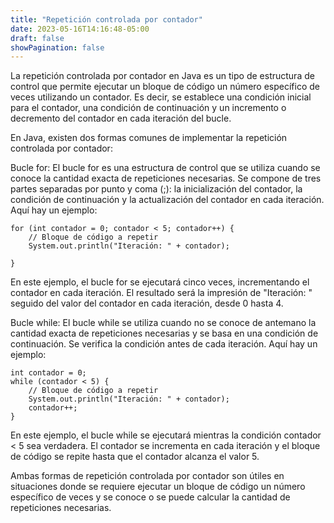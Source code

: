 ```yaml
---
title: "Repetición controlada por contador"
date: 2023-05-16T14:16:48-05:00
draft: false
showPagination: false
---
```


La repetición controlada por contador en Java es un tipo de estructura de control que permite ejecutar un bloque de código un número específico de veces utilizando un contador. Es decir, se establece una condición inicial para el contador, una condición de continuación y un incremento o decremento del contador en cada iteración del bucle.

En Java, existen dos formas comunes de implementar la repetición controlada por contador:

Bucle for: El bucle for es una estructura de control que se utiliza cuando se conoce la cantidad exacta de repeticiones necesarias. Se compone de tres partes separadas por punto y coma (;): la inicialización del contador, la condición de continuación y la actualización del contador en cada iteración. Aquí hay un ejemplo:

    for (int contador = 0; contador < 5; contador++) {
        // Bloque de código a repetir
        System.out.println("Iteración: " + contador);
    
    }

En este ejemplo, el bucle for se ejecutará cinco veces, incrementando el contador en cada iteración. El resultado será la impresión de "Iteración: " seguido del valor del contador en cada iteración, desde 0 hasta 4.

Bucle while: El bucle while se utiliza cuando no se conoce de antemano la cantidad exacta de repeticiones necesarias y se basa en una condición de continuación. Se verifica la condición antes de cada iteración. Aquí hay un ejemplo:

    int contador = 0;
    while (contador < 5) {
        // Bloque de código a repetir
        System.out.println("Iteración: " + contador);
        contador++;
    }

En este ejemplo, el bucle while se ejecutará mientras la condición contador < 5 sea verdadera. El contador se incrementa en cada iteración y el bloque de código se repite hasta que el contador alcanza el valor 5.

Ambas formas de repetición controlada por contador son útiles en situaciones donde se requiere ejecutar un bloque de código un número específico de veces y se conoce o se puede calcular la cantidad de repeticiones necesarias.